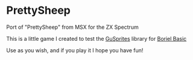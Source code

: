 # PrettySheep
Port of "PrettySheep" from MSX for the ZX Spectrum

This is a little game I created to test the [GuSprites](https://github.com/gusmanb/GuSprites) library for [Boriel Basic](https://zxbasic.readthedocs.io/en/docs/)

Use as you wish, and if you play it I hope you have fun!
